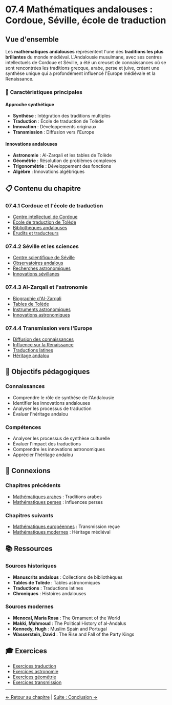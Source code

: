 # 07.4 Mathématiques andalouses : Cordoue, Séville, école de traduction

## Vue d'ensemble

Les **mathématiques andalouses** représentent l'une des **traditions les plus brillantes** du monde médiéval. L'Andalousie musulmane, avec ses centres intellectuels de Cordoue et Séville, a été un creuset de connaissances où se sont rencontrées les traditions grecque, arabe, perse et juive, créant une synthèse unique qui a profondément influencé l'Europe médiévale et la Renaissance.

### 🕌 **Caractéristiques principales**

#### **Approche synthétique**
- **Synthèse** : Intégration des traditions multiples
- **Traduction** : École de traduction de Tolède
- **Innovation** : Développements originaux
- **Transmission** : Diffusion vers l'Europe

#### **Innovations andalouses**
- **Astronomie** : Al-Zarqali et les tables de Tolède
- **Géométrie** : Résolution de problèmes complexes
- **Trigonométrie** : Développement des fonctions
- **Algèbre** : Innovations algébriques

## 📋 **Contenu du chapitre**

### **07.4.1 Cordoue et l'école de traduction**
- [Centre intellectuel de Cordoue](7.4.1_Cordoue_Ecole_Traduction.md)
- [École de traduction de Tolède](7.4.1_Cordoue_Ecole_Traduction.md)
- [Bibliothèques andalouses](7.4.1_Cordoue_Ecole_Traduction.md)
- [Érudits et traducteurs](7.4.1_Cordoue_Ecole_Traduction.md)

### **07.4.2 Séville et les sciences**
- [Centre scientifique de Séville](7.4.2_Seville_Sciences.md)
- [Observatoires andalous](7.4.2_Seville_Sciences.md)
- [Recherches astronomiques](7.4.2_Seville_Sciences.md)
- [Innovations sévillanes](7.4.2_Seville_Sciences.md)

### **07.4.3 Al-Zarqali et l'astronomie**
- [Biographie d'Al-Zarqali](7.4.3_Al_Zarqali_Astronomie.md)
- [Tables de Tolède](7.4.3_Al_Zarqali_Astronomie.md)
- [Instruments astronomiques](7.4.3_Al_Zarqali_Astronomie.md)
- [Innovations astronomiques](7.4.3_Al_Zarqali_Astronomie.md)

### **07.4.4 Transmission vers l'Europe**
- [Diffusion des connaissances](7.4.4_Transmission_Europe.md)
- [Influence sur la Renaissance](7.4.4_Transmission_Europe.md)
- [Traductions latines](7.4.4_Transmission_Europe.md)
- [Héritage andalou](7.4.4_Transmission_Europe.md)

## 🎯 **Objectifs pédagogiques**

### **Connaissances**
- Comprendre le rôle de synthèse de l'Andalousie
- Identifier les innovations andalouses
- Analyser les processus de traduction
- Évaluer l'héritage andalou

### **Compétences**
- Analyser les processus de synthèse culturelle
- Évaluer l'impact des traductions
- Comprendre les innovations astronomiques
- Apprécier l'héritage andalou

## 🔗 **Connexions**

### **Chapitres précédents**
- [Mathématiques arabes](03_Mathematiciens_Arabes/README.md) : Traditions arabes
- [Mathématiques perses](07.1_Mathematiques_Perses/README.md) : Influences perses

### **Chapitres suivants**
- [Mathématiques européennes](04_Mathematiciens_Europeens/README.md) : Transmission reçue
- [Mathématiques modernes](05_Mathematiciens_Modernes/README.md) : Héritage médiéval

## 📚 **Ressources**

### **Sources historiques**
- **Manuscrits andalous** : Collections de bibliothèques
- **Tables de Tolède** : Tables astronomiques
- **Traductions** : Traductions latines
- **Chroniques** : Histoires andalouses

### **Sources modernes**
- **Menocal, María Rosa** : The Ornament of the World
- **Makki, Mahmoud** : The Political History of al-Andalus
- **Kennedy, Hugh** : Muslim Spain and Portugal
- **Wasserstein, David** : The Rise and Fall of the Party Kings

## 🎓 **Exercices**

- [Exercices traduction](Exercices_Traduction.md)
- [Exercices astronomie](Exercices_Astronomie.md)
- [Exercices géométrie](Exercices_Geometrie.md)
- [Exercices transmission](Exercices_Transmission.md)

---

[← Retour au chapitre](README.md) | [Suite : Conclusion →](../08_Conclusion.md)
